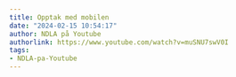 ```yaml
---
title: Opptak med mobilen
date: "2024-02-15 10:54:17"
author: NDLA på Youtube
authorlink: https://www.youtube.com/watch?v=muSNU7swV0I
tags:
- NDLA-pa-Youtube
---
```

